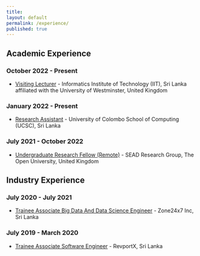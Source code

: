 ```yaml
---
title:
layout: default
permalink: /experience/
published: true
---
```


## Academic Experience

### October 2022 - Present
- [Visiting Lecturer]() - Informatics Institute of Technology (IIT), Sri Lanka affiliated with the University of Westminster, United Kingdom

### January 2022 - Present
- [Research Assistant]() - University of Colombo School of Computing (UCSC), Sri Lanka
 
### July 2021 - October 2022
- [Undergraduate Research Fellow (Remote)]() - SEAD Research Group, The Open University, United Kingdom

## Industry Experience

### July 2020 - July 2021
- [Trainee Associate Big Data And Data Science Engineer]() - Zone24x7 Inc, Sri Lanka

### July 2019 - March 2020
- [Trainee Associate Software Engineer]() - RevportX, Sri Lanka